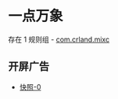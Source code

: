 # 一点万象

存在 1 规则组 - [com.crland.mixc](/src/apps/com.crland.mixc.ts)

## 开屏广告

- [快照-0](https://i.gkd.li/import/13324548)
